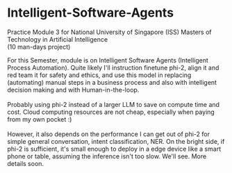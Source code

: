 # Intelligent-Software-Agents
Practice Module 3 for National University of Singapore (ISS) Masters of Technology in Artificial Intelligence
<br>(10 man-days project)

For this Semester, module is on Intelligent Software Agents (Intelligent Process Automation). Quite likely I'll instruction finetune phi-2, align it and red team it for safety and ethics, and use this model in replacing (automating) manual steps in a business process and also with intelligent decision making and with Human-in-the-loop.
<br><br>
Probably using phi-2 instead of a larger LLM to save on compute time and cost. Cloud computing resources are not cheap, especially when paying from my own pocket :) 
<br><br>
However, it also depends on the performance I can get out of phi-2 for simple general conversation, intent classification, NER. On the bright side, if phi-2 is sufficient, it's small enough to deploy in a edge device like a smart phone or table, assuming the inference isn't too slow. We'll see. More details soon.

